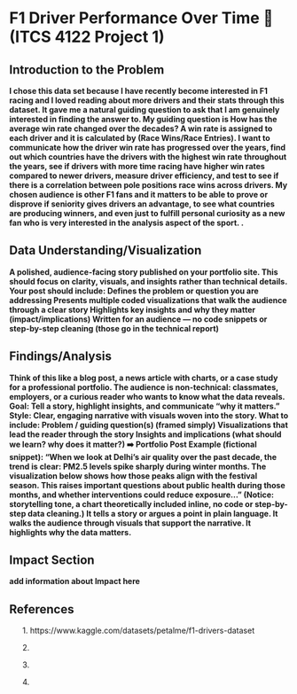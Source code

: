 # F1 Driver Performance Over Time :checkered_flag: (ITCS 4122 Project 1)
<b></b>
<H2>Introduction to the Problem</H2>
<b>I chose this data set because I have recently become interested in F1 racing and I loved reading about more drivers and their stats through this dataset. It gave me a natural guiding question to ask that I am genuinely interested in finding the answer to.
My guiding question is How has the average win rate changed over the decades? A win rate is assigned to each driver and it is calculated by (Race Wins/Race Entries). I want to communicate how the driver win rate has progressed over the years, find out which countries have the drivers with the highest win rate throughout the years, see if drivers with more time racing have higher win rates compared to newer drivers, measure driver efficiency, and test to see if there is a correlation between pole positions race wins across drivers. My chosen audience is other F1 fans and it matters to be able to prove or disprove if seniority gives drivers an advantage, to see what countries are producing winners, and even just to fulfill personal curiosity as a new fan who is very interested in the analysis aspect of the sport.
</b>
<b>.</b>
<h2>Data Understanding/Visualization</h2>
<b>A polished, audience-facing story published on your portfolio site. This should focus on clarity, visuals, and insights rather than technical details.
Your post should include:
Defines the problem or question you are addressing
Presents multiple coded visualizations that walk the audience through a clear story
Highlights key insights and why they matter (impact/implications)
Written for an audience — no code snippets or step-by-step cleaning (those go in the technical report)
</b>
<img />
<h2>Findings/Analysis</h2>
<b>Think of this like a blog post, a news article with charts, or a case study for a professional portfolio. The audience is non-technical: classmates, employers, or a curious reader who wants to know what the data reveals.
Goal: Tell a story, highlight insights, and communicate “why it matters.”
Style: Clear, engaging narrative with visuals woven into the story.
What to include:
Problem / guiding question(s) (framed simply)
Visualizations that lead the reader through the story
Insights and implications (what should we learn? why does it matter?)
➡️ Portfolio Post Example (fictional snippet):
“When we look at Delhi’s air quality over the past decade, the trend is clear: PM2.5 levels spike sharply during winter months. The visualization below shows how those peaks align with the festival season. This raises important questions about public health during those months, and whether interventions could reduce exposure…”
(Notice: storytelling tone, a chart theoretically included inline, no code or step-by-step data cleaning.)
It tells a story or argues a point in plain language.
It walks the audience through visuals that support the narrative.
It highlights why the data matters.
</b>
<h2>Impact Section</h2>
<b>add information about Impact here</b>
<h2>References</h2>
<ul>1. https://www.kaggle.com/datasets/petalme/f1-drivers-dataset</ul>
<ul>2. </ul>
<ul>3. </ul>
<ul>4. </ul>
